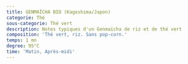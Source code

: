 ```yaml
---
title: GENMAÏCHA BIO (Kagoshima/Japon)
categorie: Thé
sous-categorie: Thé vert
description: Notes typiques d'un Genmaïcha de riz et de thé vert
composition: 'Thé vert, riz. Sans pop-corn.'
temps: 1 mn
degree: 95°C
time: 'Matin, Après-midi'
---
```


